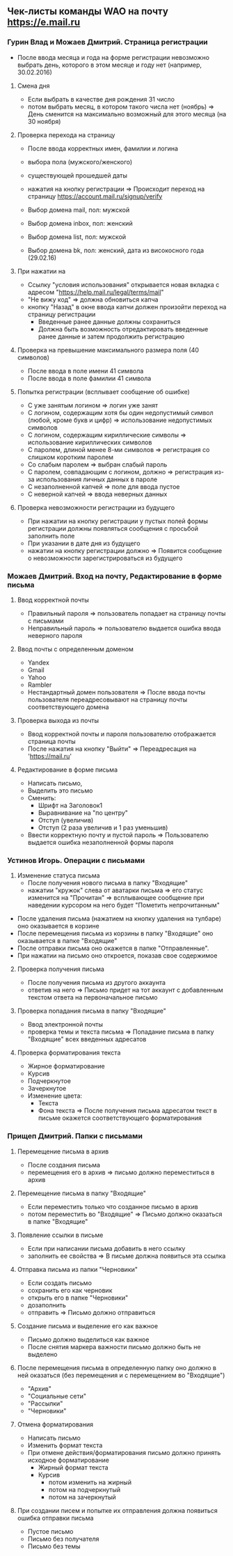 ## Чек-листы команды WAO на почту https://e.mail.ru

### Гурин Влад и Можаев Дмитрий. Страница регистрации

* После ввода месяца и года на форме регистрации невозможно выбрать день, которого в этом месяце и году нет (например, 30.02.2016)

1. Смена дня
    * Если выбрать в качестве дня рождения 31 число
    * потом выбрать месяц, в котором такого числа нет (ноябрь)
    => День сменится на максимально возможный для этого месяца (на 30 ноября)

2. Проверка перехода на страницу

    * После ввода корректных имен, фамилии и логина
    * выбора пола (мужского/женского)
    * существующей прошедшей даты
    * нажатия на кнопку регистрации 
    => Происходит переход на страницу https://account.mail.ru/signup/verify

    * Выбор домена mail, пол: мужской
    * Выбор домена inbox, пол: женский
    * Выбор домена list, пол: мужской
    * Выбор домена bk, пол: женский, дата из високосного года (29.02.16)

3. При нажатии на
    * Cсылку "условия использования" открывается новая вкладка с адресом "https://help.mail.ru/legal/terms/mail"
    * "Не вижу код" => должна обновиться капча
    * кнопку "Назад" в окне ввода капчи должен произойти переход на страницу регистрации
        - Введенные ранее данные должны сохраниться
        - Должна быть возможность отредактировать введенные ранее данные и затем продолжить регистрацию

4. Проверка на превышение максимального размера поля (40 символов)
    * После ввода в поле имени 41 символа
    * После ввода в поле фамилии 41 символа

5. Попытка регистрации (всплывает сообщение об ошибке)
    * С уже занятым логином => логин уже занят
    * С логином, содержащим хотя бы один недопустимый символ (любой, кроме букв и цифр) => использование недопустимых символов
    * С логином, содержащим кириллические символы => использование кириллических символов
    * С паролем, длиной менее 8-ми символов => регистрация со слишком коротким паролем
    * Со слабым паролем => выбран слабый пароль
    * С паролем, совпадающим с логином, должно => регистрация из-за использования личных данных в пароле
    * С незаполненной капчей => поле для ввода пустое
    * С неверной капчей => ввода неверных данных

6. Проверка невозможности регистрации из будущего
    * При нажатии на кнопку регистрации у пустых полей формы регистрации должны появляться сообщения с просьбой заполнить поле
    * При указании в дате дня из будущего
    * нажатии на кнопку регистрации должно
    => Появится сообщение о невозможности зарегистрироваться из будущего


### Можаев Дмитрий. Вход на почту, Редактирование в форме письма

1. Ввод корректной почты
    * Правильный пароля => пользователь попадает на страницу почты с письмами
    * Неправильный пароль => пользователю выдается ошибка ввода неверного пароля

2. Ввод почты с определенным доменом
    * Yandex
    * Gmail
    * Yahoo
    * Rambler
    * Нестандартный домен пользователя
    => После ввода почты пользователя переадресовывают на страницу почты соответствующего домена

3. Проверка выхода из почты
    * Ввод корректной почты и пароля пользователю отображается страница почты
    * После нажатия на кнопку "Выйти"
    => Переадресация на 'https://mail.ru'

4. Редактирование в форме письма
    * Написать письмо,
    * Выделить это письмо
    * Сменить:
        - Шрифт на Заголовок1
        - Выравнивание на "по центру"
        - Отступ (увеличив)
        - Отступ (2 раза увеличив и 1 раз уменьшив)
    * Ввести корректную почту и пустой пароль
    => Пользователю выдается ошибка незаполненной формы пароля


### Устинов Игорь. Операции с письмами

1. Изменение статуса письма
    * После получения нового письма в папку "Входящие"
    * нажатии "кружок" слева от аватарки письма 
    => его статус изменится на "Прочитан"
    => всплывающее сообщение при наведении курсором на него будет "Пометить непрочитанным"

* После удаления письма (нажатием на кнопку удаления на тулбаре) оно оказывается в корзине
* После перемещения письма из корзины в папку "Входящие" оно оказывается в папке "Входящие"
* После отправки письма оно окажется в папке "Отправленные".
* При нажатии на письмо оно откроется, показав свое содержимое

2. Проверка получения письма
    * После получения письма из другого аккаунта
    * ответив на него
    => Письмо придет на тот аккаунт с добавленным текстом ответа на первоначальное письмо

3. Проверка попадания письма в папку "Входящие"
    * Ввод электронной почты
    * проверка темы и текста письма
    => Попадание письма в папку "Входящие" всех введенных адресатов

4. Проверка форматирования текста
    * Жирное форматирование
    * Курсив
    * Подчеркнутое
    * Зачеркнутое
    * Изменение цвета:
        - Текста
        - Фона текста
    =>  После получения письма адресатом текст в письме окажется соответствующего форматирования


### Прищеп Дмитрий. Папки с письмами

1. Перемещение письма в архив
    * После создания письма
    * перемещения его в архив
    => письмо должно переместиться в архив

2. Перемещение письма в папку "Входящие"
    * Если переместить только что созданное письмо в архив
    * потом переместить во "Входящие"
    => Письмо должно оказаться в папке "Входящие"

3. Появление ссылки в письме
    * Если при написании письма добавить в него ссылку
    * заполнить ее свойства
    => В письме должна появиться эта ссылка

4. Отправка письма из папки "Черновики"
    * Если создать письмо
    * сохранить его как черновик
    * открыть его в папке "Черновики" 
    * дозаполнить
    * отправить
    => Письмо должно отправиться

5. Cоздание письма и выделение его как важное
    * Письмо должно выделиться как важное
    * После снятия маркера важности письмо должно быть не выделено

6. После перемещения письма в определенную папку оно должно в ней оказаться (без перемещения и с перемещением во "Входящие")
    * "Архив"
    * "Социальные сети"
    * "Рассылки"
    * "Черновики"

7. Отмена форматирования
    * Написать письмо
    * Изменить формат текста
    * При отмене действия/форматирования письмо должно принять исходное форматирование
        - Жирный формат текста
        - Курсив
            + потом изменить на жирный
            + потом на подчеркнутый
            + потом на зачеркнутый

8. При создании писем и попытке их отправления должна появиться ошибка отправки письма
    * Пустое письмо
    * Письмо без получателя
    * Письмо без темы
